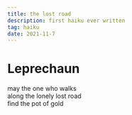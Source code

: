 ```yaml
---
title: the lost road
description: first haiku ever written
tag: haiku
date: 2021-11-7
---
```


# Leprechaun

may the one who walks\
along the lonely lost road\
find the pot of gold
